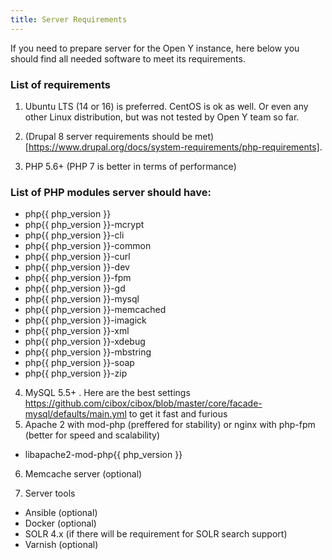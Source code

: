 ```yaml
---
title: Server Requirements
---
```


If you need to prepare server for the Open Y instance, here below you should find all needed software to meet its requirements.

### List of requirements

1. Ubuntu LTS (14 or 16) is preferred. CentOS is ok as well. Or even any other Linux distribution, but was not tested by Open Y team so far.

2. (Drupal 8 server requirements should be met)[https://www.drupal.org/docs/system-requirements/php-requirements].

3. PHP 5.6+ (PHP 7 is better in terms of performance)

### List of PHP modules server should have:

  - php{{ php_version }}
  - php{{ php_version }}-mcrypt
  - php{{ php_version }}-cli
  - php{{ php_version }}-common
  - php{{ php_version }}-curl
  - php{{ php_version }}-dev
  - php{{ php_version }}-fpm
  - php{{ php_version }}-gd
  - php{{ php_version }}-mysql
  - php{{ php_version }}-memcached
  - php{{ php_version }}-imagick
  - php{{ php_version }}-xml
  - php{{ php_version }}-xdebug
  - php{{ php_version }}-mbstring
  - php{{ php_version }}-soap
  - php{{ php_version }}-zip


4. MySQL 5.5+ . Here are the best settings https://github.com/cibox/cibox/blob/master/core/facade-mysql/defaults/main.yml to get it fast and furious
5. Apache 2 with mod-php (preffered for stability) or nginx with php-fpm (better for speed and scalability)
  - libapache2-mod-php{{ php_version }}
6. Memcache server (optional)

7.  Server tools
 * Ansible (optional)
 * Docker (optional)
 * SOLR 4.x (if there will be requirement for SOLR search support)
 * Varnish (optional)
